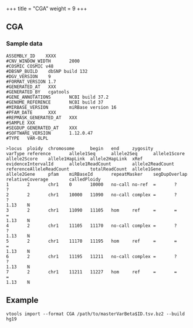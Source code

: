 +++
title = "CGA"
weight = 9
+++

## CGA

### Sample data

    ASSEMBLY_ID    XXXX
    #CNV_WINDOW_WIDTH       2000
    #COSMIC COSMIC v48
    #DBSNP_BUILD    dbSNP build 132
    #DGV_VERSION    9
    #FORMAT_VERSION 1.7
    #GENERATED_AT   XXX
    #GENERATED_BY   cgatools
    #GENE_ANNOTATIONS       NCBI build 37.2
    #GENOME_REFERENCE       NCBI build 37
    #MIRBASE_VERSION        miRBase version 16
    #PFAM_DATE      XXX
    #REPMASK_GENERATED_AT   XXX
    #SAMPLE XXX
    #SEGDUP_GENERATED_AT    XXX
    #SOFTWARE_VERSION       1.12.0.47
    #TYPE   VAR-OLPL
    
    >locus  ploidy  chromosome      begin   end     zygosity        varType reference       allele1Seq      allele2Seq      allele1Score    allele2Score    allele1HapLink  allele2HapLink  xRef    evidenceIntervalId      allele1ReadCount        allele2ReadCount        referenceAlleleReadCount        totalReadCount  allele1Gene     allele2Gene     pfam    miRBaseId       repeatMasker    segDupOverlap   relativeCoverage        calledPloidy
    1       2       chr1    0       10000   no-call no-ref  =       ?       ?                                                                                                                          
    2       2       chr1    10000   11090   no-call complex =       ?       ?                                                                                                                                       1.13    N
    3       2       chr1    11090   11105   hom     ref     =       =       =                                                                                                                                       1.13    N
    4       2       chr1    11105   11170   no-call complex =       ?       ?                                                                                                                                       1.13    N
    5       2       chr1    11170   11195   hom     ref     =       =       =                                                                                                                                       1.13    N
    6       2       chr1    11195   11211   no-call complex =       ?       ?                                                                                                                                       1.13    N
    7       2       chr1    11211   11227   hom     ref     =       =       =                                                                                                                                       1.13    N
    
    



## Example

    vtools import --format CGA /path/to/masterVarBeta$ID.tsv.bz2 --build hg19
